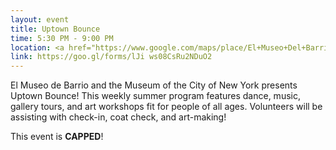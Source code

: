 ```yaml
---
layout: event
title: Uptown Bounce
time: 5:30 PM - 9:00 PM
location: <a href="https://www.google.com/maps/place/El+Museo+Del+Barrio/@40.7931223,-73.953595,17z/data=!3m2!4b1!5s0x89c2f61c50226a63:0xae6f39b37caa22a0!4m5!3m4!1s0x89c2f61c50203d59:0xb00614a5531c035!8m2!3d40.7931183!4d-73.9514063">El Museo de Barrio</a>, Manhattan
link: https://goo.gl/forms/lJi ws08CsRu2NDuO2
---
```

El Museo de Barrio and the Museum of the City of New York presents Uptown Bounce! This weekly summer program features dance, music, gallery tours, and art workshops fit for people of all ages. Volunteers will be assisting with check-in, coat check, and art-making!

This event is <b>CAPPED</b>!
